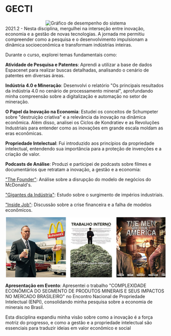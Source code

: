 # GECTI
<div align="center">
  <img src="img/GECTI.png" alt="Gráfico de desempenho do sistema" width="300"/>
</div>
2021.2 - Nesta disciplina, mergulhei na interseção entre inovação, economia e a gestão de novas tecnologias. A jornada me permitiu compreender como a pesquisa e o desenvolvimento impulsionam a dinâmica socioeconômica e transformam indústrias inteiras.

Durante o curso, explorei temas fundamentais como:

**Atividade de Pesquisa e Patentes**: Aprendi a utilizar a base de dados Espacenet para realizar buscas detalhadas, analisando o cenário de patentes em diversas áreas.

**Indústria 4.0 e Mineração**: Desenvolvi o relatório "Os principais resultados da indústria 4.0 no cenário de processamento mineral", aprofundando minha compreensão sobre a digitalização e automação no setor de mineração.

**O Papel da Inovação na Economia**: Estudei os conceitos de Schumpeter sobre "destruição criativa" e a relevância da inovação na dinâmica econômica. Além disso, analisei os Ciclos de Kondratiev e as Revoluções Industriais para entender como as inovações em grande escala moldam as eras econômicas.

**Propriedade Intelectual**: Fui introduzido aos princípios da propriedade intelectual, entendendo sua importância para a proteção de invenções e a criação de valor.

**Podcasts de Análise**: Produzi e participei de podcasts sobre filmes e documentários que retratam a inovação, a gestão e a economia:

<u>"The Founder"</u>: Análise sobre a disrupção do modelo de negócios do McDonald's.

<u>"Gigantes da Indústria"</u>: Estudo sobre o surgimento de impérios industriais.

<u>"Inside Job"</u>: Discussão sobre a crise financeira e a falha de modelos econômicos.
<div align="center">
  <img src="img/g3.png" alt="Gráfico de desempenho do sistema" width="500"/>
</div>

**Apresentação em Evento**: Apresentei o trabalho "COMPLEXIDADE ECONÔMICA DO SEGMENTO DE PRODUTOS MINERAIS E SEUS IMPACTOS NO MERCADO BRASILEIRO" no Encontro Nacional de Propriedade Intelectual (ENPI), consolidando minha pesquisa sobre a economia de minerais no Brasil.

Esta disciplina expandiu minha visão sobre como a inovação é a força motriz do progresso, e como a gestão e a propriedade intelectual são essenciais para traduzir ideias em valor econômico e social
